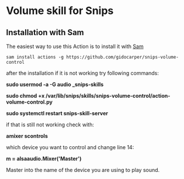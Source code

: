 # Volume skill for Snips


## Installation with Sam

The easiest way to use this Action is to install it with [Sam](https://snips.gitbook.io/getting-started/installation)

`sam install actions -g https://github.com/gidocarper/snips-volume-control`

after the installation if it is not working try following commands:


**sudo usermod -a -G audio _snips-skills**

**sudo chmod +x /var/lib/snips/skills/snips-volume-control/action-volume-control.py**

**sudo systemctl restart snips-skill-server**

if that is still not working check with:

**amixer scontrols** 

which device you want to control and change line 14:

**m = alsaaudio.Mixer('Master')**

Master into the name of the device you are using to play sound.